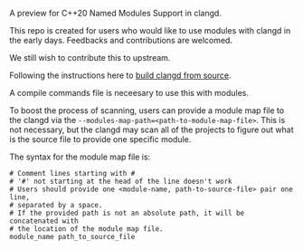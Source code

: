A preview for C++20 Named Modules Support in clangd.

This repo is created for users who would like to use modules with clangd
in the early days. Feedbacks and contributions are welcomed.

We still wish to contribute this to upstream.

Following the instructions here to [build clangd from source](https://github.com/llvm/llvm-project/tree/main/clang-tools-extra/clangd#building-and-testing-clangd).

A compile commands file is neceesary to use this with modules.

To boost the process of scanning, users can provide a module map file to the clangd via the `--modules-map-path=<path-to-module-map-file>`. This is
not necessary, but the clangd may scan all of the projects to figure out
what is the source file to provide one specific module.

The syntax for the module map file is:

```
# Comment lines starting with #
# '#' not starting at the head of the line doesn't work
# Users should provide one <module-name, path-to-source-file> pair one line,
# separated by a space.
# If the provided path is not an absolute path, it will be concatenated with
# the location of the module map file.
module_name path_to_source_file
```
